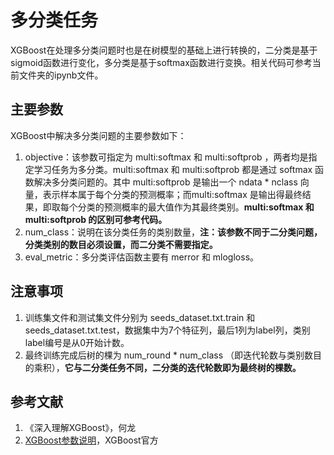 # 多分类任务

XGBoost在处理多分类问题时也是在树模型的基础上进行转换的，二分类是基于sigmoid函数进行变化，多分类是基于softmax函数进行变换。相关代码可参考当前文件夹的ipynb文件。



## 主要参数

XGBoost中解决多分类问题的主要参数如下：

1. objective：该参数可指定为 multi:softmax 和 multi:softprob ，两者均是指定学习任务为多分类。multi:softmax 和 multi:softprob 都是通过 softmax 函数解决多分类问题的。其中 multi:softprob 是输出一个 ndata * nclass 向量，表示样本属于每个分类的预测概率；而multi:softmax 是输出得最终结果，即取每个分类的预测概率的最大值作为其最终类别。**multi:softmax 和 multi:softprob 的区别可参考代码。**
2. num_class：说明在该分类任务的类别数量，**注：该参数不同于二分类问题，分类类别的数目必须设置，而二分类不需要指定。**
3. eval_metric：多分类评估函数主要有 merror 和 mlogloss。



## 注意事项

1. 训练集文件和测试集文件分别为 seeds_dataset.txt.train 和 seeds_dataset.txt.test，数据集中为7个特征列，最后1列为label列，类别label编号是从0开始计数。
2. 最终训练完成后树的棵为 num_round * num_class （即迭代轮数与类别数目的乘积），**它与二分类任务不同，二分类的迭代轮数即为最终树的棵数。** 





## 参考文献

1. 《深入理解XGBoost》，何龙
2. [XGBoost参数说明](https://xgboost.readthedocs.io/en/latest/parameter.html#learning-task-parameters)，XGBoost官方



